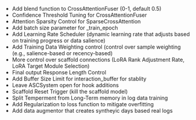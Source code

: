 - Add blend function to CrossAttentionFuser (0-1, default 0.5)
- Confidence Threshold Tuning for CrossAttentionFuser
- Attention Sparsity Control for SparseCrossAttention
- Add batch size parameter for _train_epoch
- Add Learning Rate Scheduler (dynamic learning rate that adjusts based on training progress or data salience)
- Add Training Data Weighting control (control over sample weighting (e.g., salience-based or recency-based)
- More control over scaffold connections (LoRA Rank Adjustment Rate, LoRA Target Module Selection)
- Final output Response Length Control
- Add Buffer Size Limit for interaction_buffer for stablity
- Leave ASCSystem open for hook additions
- Scaffold Reset Trigger (kill the scaffold model)
- Split Temperment from Long-Term memory in log data training
- Add Regularization to loss function to mitigate overfitting
- Add data augmentor that creates syntheyic days based real logs



